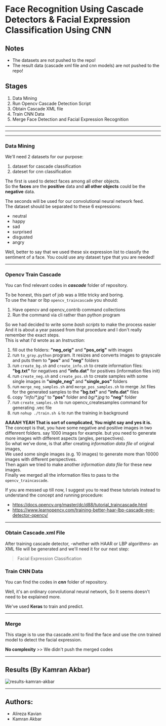 # Face Recognition Using Cascade Detectors & Facial Expression Classification Using CNN

## Notes

- The datasets are not pushed to the repo!
- The result data (cascade xml file and cnn models) are not pushed to the repo!

## Stages

1. Data Mining
2. Run Opencv Cascade Detection Script
3. Obtain Cascade XML file
4. Train CNN Data
5. Merge Face Detection and Facial Expression Recognition

----
----
----

### Data Mining

We'll need 2 datasets for our purpose:

1. dataset for cascade classification
2. dateset for cnn classification

The first is used to detect faces among all other objects. \
So the **faces** are the **positive** data and **all other objects** could be the **negative** data.

The seconds will be used for our convolutional neural network feed. \
The dataset should be separated to these 6 expressions:

- neutral
- happy
- sad
- surprised
- disgusted
- angry

Well, better to say that we used these six expression list to classify the sentiment of a face.
You could use any dataset type that you are needed!

----

### Opencv Train Cascade

You can find relevant codes in ***cascade*** folder of repository.

To be honest, this part of job was a little tricky and boring. \
To use the haar or lbp `opencv_traincascade` you should:

1. Have opencv and opencv_contrib command collections
2. Run the command via cli rather than python program

So we had decided to write some *bash scripts* to make the process easier And it is about a year passed from that procedure and I don't really remember the exact steps. \
This is what I'd wrote as an *Instruction*:

1. fill out the folders: **"neg_orig"** and **"pos_orig"** with images
2. run `to_gray.python` program. It resizes and converts images to grayscale and puts them to **"pos"** and **"neg"** folders
3. run `create_bg.sh` and `create_info.sh` to create information files: **"bg.txt"** for negatives and **"info.dat"** for positives (information files init)
4. run `create_neg.sh` and `create_pos.sh` to create samples with some single images in **"single_neg"** and **"single_pos"** folders
5. run `merge_neg_samples.sh` and `merge_pos_samples.sh` to merge .lst files for the generated samples to the **"bg.txt"** and **"info.dat"** files
6. copy *"info/\*.jpg"* to **"pos"** folder and *bg/\*.jpg* to **"neg"** folder
7. run `create_samples.sh` to run opencv_createsamples command for generating .vec file
8. run `nohup ./train.sh &` to run the training in background

**AAAAH YEAH That is sort of complicated, You might say and yes it is.** \
The concept is that, you have some negative and positive images in two diffenrent folders. say 1000 images for example. but you need to generate more images with different aspects (angles, perspectives). \
So what we've done, is that after creating *information data file* of original images, \
We used some single images (e.g. 10 images) to generate more than 10000 images with different perspectives. \
Then again we tried to make another *information data file* for these new images. \
Finally we merged all the information files to pass to the `opencv_traincascade`.

If you are messed up till now, I suggest you to read these tutorials instead to understand the concept and running procedure:

- https://docs.opencv.org/master/dc/d88/tutorial_traincascade.html
- https://www.learnopencv.com/training-better-haar-lbp-cascade-eye-detector-opencv/

----

### Obtain Cascade.xml File

After training cascade detector, -whether with HAAR or LBP algorithms- an XML file will be generated and we'll need it for our next step:

> Facial Expression Classification

### Train CNN Data

You can find the codes in ***cnn*** folder of repository.

Well, it's an ordinary convolutional neural network, So It seems doesn't need to be explained more.

We've used **Keras** to train and predict.

----

### Merge

This stage is to use tha cascade.xml to find the face and use the cnn trained model to detect the facial expression.

**No complexity** >> We didn't push the merged codes

----

## Results (By Kamran Akbar)

![results-kamran-akbar](results-kamran-akbar.gif)

----

## Authors:

- Alireza Kavian
- Kamran Akbar
